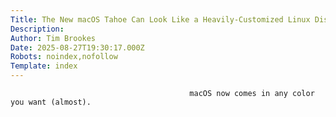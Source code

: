 ```yaml
---
Title: The New macOS Tahoe Can Look Like a Heavily-Customized Linux Distro
Description: 
Author: Tim Brookes
Date: 2025-08-27T19:30:17.000Z
Robots: noindex,nofollow
Template: index
---
```


                                            macOS now comes in any color you want (almost).
                                        